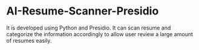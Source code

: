 # AI-Resume-Scanner-Presidio
It is developed using Python and Presidio. It can scan resume and categorize the information accordingly to allow user review a large amount of resumes easily.
